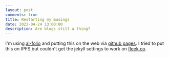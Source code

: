 ```yaml
---
layout: post
comments: true
title: Restarting my musings
date: 2022-04-24 13:00:00
description: Are blogs still a thing?
---
```

I'm using [al-folio](https://github.com/alshedivat/al-folio) and putting this on the web via [github pages](https://pages.github.com/). I tried to put this on IPFS but couldn't get the jekyll settings to work on [fleek.co](https://fleek.co).
